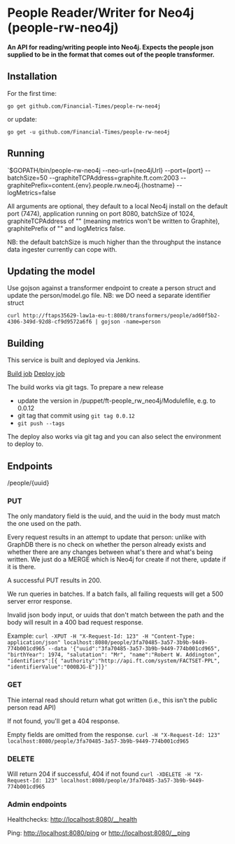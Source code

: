 # People Reader/Writer for Neo4j (people-rw-neo4j)

__An API for reading/writing people into Neo4j. Expects the people json supplied to be in the format that comes out of the people transformer.__

## Installation

For the first time:

`go get github.com/Financial-Times/people-rw-neo4j`

or update:

`go get -u github.com/Financial-Times/people-rw-neo4j`

## Running

`$GOPATH/bin/people-rw-neo4j --neo-url={neo4jUrl} --port={port} --batchSize=50 --graphiteTCPAddress=graphite.ft.com:2003 --graphitePrefix=content.{env}.people.rw.neo4j.{hostname} --logMetrics=false

All arguments are optional, they default to a local Neo4j install on the default port (7474), application running on port 8080, batchSize of 1024, graphiteTCPAddress of "" (meaning metrics won't be written to Graphite), graphitePrefix of "" and logMetrics false.

NB: the default batchSize is much higher than the throughput the instance data ingester currently can cope with.

## Updating the model
Use gojson against a transformer endpoint to create a person struct and update the person/model.go file. NB: we DO need a separate identifier struct

`curl http://ftaps35629-law1a-eu-t:8080/transformers/people/ad60f5b2-4306-349d-92d8-cf9d9572a6f6 | gojson -name=person`

## Building

This service is built and deployed via Jenkins.

<a href="http://ftjen10085-lvpr-uk-p:8181/job/people-rw-neo4j-build">Build job</a>
<a href="http://ftjen10085-lvpr-uk-p:8181/job/people-rw-neo4j-deploy">Deploy job</a>

The build works via git tags. To prepare a new release
- update the version in /puppet/ft-people_rw_neo4j/Modulefile, e.g. to 0.0.12
- git tag that commit using `git tag 0.0.12`
- `git push --tags`

The deploy also works via git tag and you can also select the environment to deploy to.

## Endpoints
/people/{uuid}
### PUT
The only mandatory field is the uuid, and the uuid in the body must match the one used on the path.

Every request results in an attempt to update that person: unlike with GraphDB there is no check on whether the person already exists and whether there are any changes between what's there and what's being written. We just do a MERGE which is Neo4j for create if not there, update if it is there.

A successful PUT results in 200.

We run queries in batches. If a batch fails, all failing requests will get a 500 server error response.

Invalid json body input, or uuids that don't match between the path and the body will result in a 400 bad request response.

Example:
`curl -XPUT -H "X-Request-Id: 123" -H "Content-Type: application/json" localhost:8080/people/3fa70485-3a57-3b9b-9449-774b001cd965 --data '{"uuid":"3fa70485-3a57-3b9b-9449-774b001cd965", "birthYear": 1974, "salutation": "Mr", "name":"Robert W. Addington", "identifiers":[{ "authority":"http://api.ft.com/system/FACTSET-PPL", "identifierValue":"000BJG-E"}]}'`

### GET
Thie internal read should return what got written (i.e., this isn't the public person read API)

If not found, you'll get a 404 response.

Empty fields are omitted from the response.
`curl -H "X-Request-Id: 123" localhost:8080/people/3fa70485-3a57-3b9b-9449-774b001cd965`

### DELETE
Will return 204 if successful, 404 if not found
`curl -XDELETE -H "X-Request-Id: 123" localhost:8080/people/3fa70485-3a57-3b9b-9449-774b001cd965`

### Admin endpoints
Healthchecks: [http://localhost:8080/__health](http://localhost:8080/__health)

Ping: [http://localhost:8080/ping](http://localhost:8080/ping) or [http://localhost:8080/__ping](http://localhost:8080/__ping)
